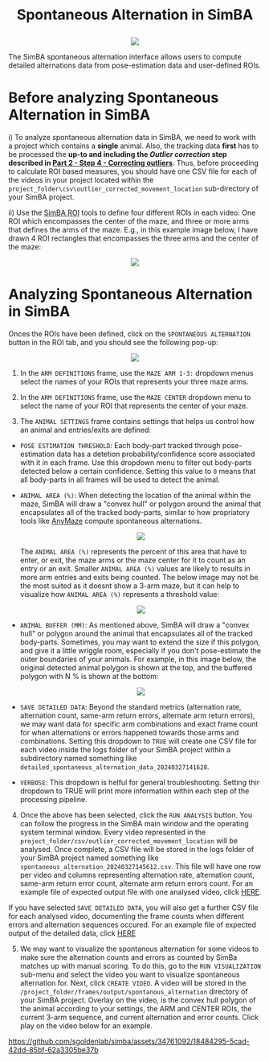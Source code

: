 # <p align="center"> Spontaneous Alternation in SimBA </p>

<p align="center">
<img src="https://github.com/sgoldenlab/simba/blob/master/docs/_static/img/spontaneous_alternations.png" />
</p>

The SimBA spontaneous alternation interface allows users to compute detailed alternations data from pose-estimation data and user-defined ROIs. 

# Before analyzing Spontaneous Alternation in SimBA

i) To analyze spontaneous alternation data in SimBA, we need to work with a project which contains a **single** animal. Also, the tracking data **first** has to be processed the **up-to and including the 
*Outlier correction* step described in [Part 2 - Step 4 - Correcting outliers](https://github.com/sgoldenlab/simba/blob/master/docs/Scenario1.md#step-4-outlier-correction)**. 
Thus, before proceeding to calculate ROI based measures, you should have one CSV file for each of the videos in your 
project located within the `project_folder\csv\outlier_corrected_movement_location` sub-directory of your SimBA project.

ii) Use the [SimBA ROI](https://github.com/sgoldenlab/simba/blob/master/docs/ROI_tutorial_new.md) tools to define four different ROIs in each video: One ROI which 
encompasses the center of the maze, and three or more arms that defines the arms of the maze. E.g., in this example image below, I have drawn 4 ROI rectangles that encompasses the three arms
and the center of the maze:

<p align="center">
<img src="https://github.com/sgoldenlab/simba/blob/master/images/spontaneous_alternation_1.png" />
</p>

# Analyzing Spontaneous Alternation in SimBA

Onces the ROIs have been defined, click on the `SPONTANEOUS ALTERNATION` button in the ROI tab, and you should see the following pop-up:

<p align="center">
<img src="https://github.com/sgoldenlab/simba/blob/master/images/spontaneous_alternation_2.png" />
</p>

1) In the `ARM DEFINITIONS` frame, use the `MAZE ARM 1-3:` dropdown menus select the names of your ROIs that represents your three maze arms. 

2) In the `ARM DEFINITIONS` frame, use the `MAZE CENTER` dropdown menu to select the name of your ROI that represents the center of your maze.

3) The `ANIMAL SETTINGS` frame contains settings that helps us control how an animal and entries/exits are defined:

  - `POSE ESTIMATION THRESHOLD`: Each body-part tracked through pose-estimation data has a detetion probability/confidence score associated with it in each frame. Use this dropdown menu to filter out body-parts detected below a certain confidence.
    Setting this value to `0` means that all body-parts in all frames will be used to detect the animal.

  - `ANIMAL AREA (%)`: When detecting the location of the animal within the maze, SimBA will draw a "convex hull" or polygon around the animal that encapsulates all of the tracked body-parts, similar to how propriatory tools like [AnyMaze](https://www.any-maze.com/applications/y-maze/) compute spontaneous alternations.

    <p align="center"> <img src="https://github.com/sgoldenlab/simba/blob/master/images/spontaneous_alternation_3.png" /> </p>

    The `ANIMAL AREA (%)` represents the percent of this area that have to enter, or exit, the maze arms or the maze center for it to count as an entry or an exit. Smaller `ANIMAL AREA (%)` values are likely to results in more arm entries and exits being counted.
    The below image may not be the most suited as it doesnt show a 3-arm maze, but it can help to visualize how `ANIMAL AREA (%)` represents a threshold value:

    <p align="center"> <img src="https://github.com/sgoldenlab/simba/blob/master/images/spontaneous_alternation_4.png" /> </p>
    
  - `ANIMAL BUFFER (MM)`: As mentioned above, SimBA will draw a "convex hull" or polygon around the animal that encapsulates all of the tracked body-parts. Sometimes, you may want to extend the
    size if this polygon, and give it a little wriggle room, especially if you don't pose-estimate the outer boundaries of your animals. For example, in this image below, the original detected animal polygon is shown at the top, and the buffered polygon with N % is shown at the bottom:

      <p align="center"> <img src="https://github.com/sgoldenlab/simba/blob/master/images/spontaneous_alternation_5.png" /> </p>

  - `SAVE DETAILED DATA`: Beyond the standard metrics (alternation rate, alternation count, same-arm return errors, alternate arm return errors), we may want data for specific arm combinations and exact frame count for when alternations or errors happened towards those arms and combinations. Setting this dropdown to `TRUE` will create one CSV file for each video inside the logs folder of your SimBA project within a subdirectory named something like `detailed_spontaneous_alternation_data_20240327141628`.

  - `VERBOSE`: This dropdown is helful for general troubleshooting. Setting thir dropdown to TRUE will print more information within each step of the processing pipeline.

4) Once the above has been selected, click the `RUN ANALYSIS` button. You can follow the progress in the SimBA main window and the operating system terminal window. Every video represented in the `project_folder/csv/outlier_corrected_movement_location` will be analysed. Once complete, a CSV file will be stored in the logs folder of your SimBA project named something like `spontaneous_alternation_20240327145612.csv`. This file will have one row per video and columns representing alternation rate, alternation count, same-arm return error count, alternate arm return errors count. For an example file of expected output file with one analysed video, click [HERE](https://github.com/sgoldenlab/simba/blob/master/misc/spontaneous_alternation_20240327150723.csv).

If you have selected `SAVE DETAILED DATA`, you will also get a further CSV file for each analysed video, documenting the frame counts when different errors and alternation sequences occured. For an example file of expected output of the detailed data, click [HERE](https://github.com/sgoldenlab/simba/blob/master/misc/spontaneous_alternation_detailed_data_ex.csv)


5) We may want to visualize the spontanous alternation for some videos to make sure the alternation counts and errors as counted by SimBa matches up with manual scoring.
   To do this, go to the `RUN VISUALIZATION` sub-menu and select the video you want to visualize spontaneous alternation for. Next, click `CREATE VIDEO`. A video will be stored in the `/project_folder/frames/output/spontanous_alternation` directory of your SimBA project. Overlay on the video, is the convex hull polygon of the animal according to your settings, the ARM and CENTER ROIs, the current 3-arm sequence, and current alternation and error counts. Click play on the video below for an example.

   


https://github.com/sgoldenlab/simba/assets/34761092/18484295-5cad-42dd-85bf-62a3305be37b



    

     







